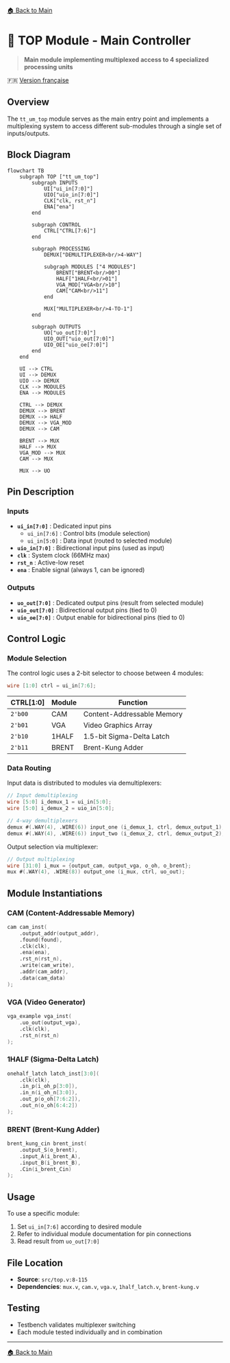 [🏠 Back to Main](../README.md)

# 🔀 TOP Module - Main Controller

> **Main module implementing multiplexed access to 4 specialized processing units**

🇫🇷 [Version française](top_FR.md)

## Overview

The `tt_um_top` module serves as the main entry point and implements a multiplexing system to access different sub-modules through a single set of inputs/outputs.

## Block Diagram

```mermaid
flowchart TB
    subgraph TOP ["tt_um_top"]
        subgraph INPUTS
            UI["ui_in[7:0]"]
            UIO["uio_in[7:0]"]
            CLK["clk, rst_n"]
            ENA["ena"]
        end
        
        subgraph CONTROL
            CTRL["CTRL[7:6]"]
        end
        
        subgraph PROCESSING
            DEMUX["DEMULTIPLEXER<br/>4-WAY"]
            
            subgraph MODULES ["4 MODULES"]
                BRENT["BRENT<br/>00"]
                HALF["1HALF<br/>01"] 
                VGA_MOD["VGA<br/>10"]
                CAM["CAM<br/>11"]
            end
            
            MUX["MULTIPLEXER<br/>4-TO-1"]
        end
        
        subgraph OUTPUTS
            UO["uo_out[7:0]"]
            UIO_OUT["uio_out[7:0]"]
            UIO_OE["uio_oe[7:0]"]
        end
    end
    
    UI --> CTRL
    UI --> DEMUX
    UIO --> DEMUX
    CLK --> MODULES
    ENA --> MODULES
    
    CTRL --> DEMUX
    DEMUX --> BRENT
    DEMUX --> HALF
    DEMUX --> VGA_MOD
    DEMUX --> CAM
    
    BRENT --> MUX
    HALF --> MUX
    VGA_MOD --> MUX
    CAM --> MUX
    
    MUX --> UO
```

## Pin Description

### Inputs
- **`ui_in[7:0]`** : Dedicated input pins
  - `ui_in[7:6]` : Control bits (module selection)
  - `ui_in[5:0]` : Data input (routed to selected module)
- **`uio_in[7:0]`** : Bidirectional input pins (used as input)
- **`clk`** : System clock (66MHz max)
- **`rst_n`** : Active-low reset
- **`ena`** : Enable signal (always 1, can be ignored)

### Outputs
- **`uo_out[7:0]`** : Dedicated output pins (result from selected module)
- **`uio_out[7:0]`** : Bidirectional output pins (tied to 0)
- **`uio_oe[7:0]`** : Output enable for bidirectional pins (tied to 0)

## Control Logic

### Module Selection

The control logic uses a 2-bit selector to choose between 4 modules:

```verilog
wire [1:0] ctrl = ui_in[7:6];
```

| CTRL[1:0] | Module | Function |
|-----------|--------|----------|
| `2'b00` | CAM | Content-Addressable Memory |
| `2'b01` | VGA | Video Graphics Array |
| `2'b10` | 1HALF | 1.5-bit Sigma-Delta Latch |
| `2'b11` | BRENT | Brent-Kung Adder |

### Data Routing

Input data is distributed to modules via demultiplexers:

```verilog
// Input demultiplexing
wire [5:0] i_demux_1 = ui_in[5:0];
wire [5:0] i_demux_2 = uio_in[5:0];

// 4-way demultiplexers
demux #(.WAY(4), .WIRE(6)) input_one (i_demux_1, ctrl, demux_output_1);
demux #(.WAY(4), .WIRE(6)) input_two (i_demux_2, ctrl, demux_output_2);
```

Output selection via multiplexer:

```verilog
// Output multiplexing
wire [31:0] i_mux = {output_cam, output_vga, o_oh, o_brent};
mux #(.WAY(4), .WIRE(8)) output_one (i_mux, ctrl, uo_out);
```

## Module Instantiations

### CAM (Content-Addressable Memory)
```verilog
cam cam_inst(
    .output_addr(output_addr),
    .found(found),
    .clk(clk),
    .ena(ena),
    .rst_n(rst_n),
    .write(cam_write),
    .addr(cam_addr),
    .data(cam_data)
);
```

### VGA (Video Generator)
```verilog
vga_example vga_inst(
    .uo_out(output_vga),
    .clk(clk),
    .rst_n(rst_n)
);
```

### 1HALF (Sigma-Delta Latch)
```verilog
onehalf_latch latch_inst[3:0](
    .clk(clk),
    .in_p(i_oh_p[3:0]),
    .in_n(i_oh_n[3:0]),
    .out_p(o_oh[7:6:2]),
    .out_n(o_oh[6:4:2])
);
```

### BRENT (Brent-Kung Adder)
```verilog
brent_kung_cin brent_inst(
    .output_S(o_brent),
    .input_A(i_brent_A),
    .input_B(i_brent_B),
    .Cin(i_brent_Cin)
);
```


## Usage

To use a specific module:
1. Set `ui_in[7:6]` according to desired module
2. Refer to individual module documentation for pin connections
3. Read result from `uo_out[7:0]`

## File Location
- **Source**: `src/top.v:8-115`
- **Dependencies**: `mux.v`, `cam.v`, `vga.v`, `1half_latch.v`, `brent-kung.v`

## Testing
- Testbench validates multiplexer switching
- Each module tested individually and in combination

---
[🏠 Back to Main](../README.md)